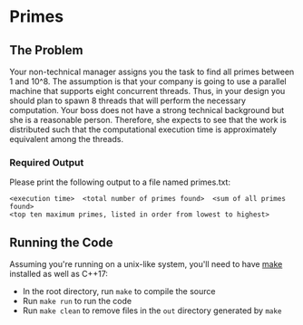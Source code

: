 # Primes

## The Problem
Your non-technical manager assigns you the task to find all primes between 1 and 10^8.  The assumption is that your company is going to use a parallel machine that supports eight concurrent threads. Thus, in your design you should plan to spawn 8 threads that will perform the necessary computation. Your boss does not have a strong technical background but she is a reasonable person. Therefore, she expects to see that the work is distributed such that the computational execution time is approximately equivalent among the threads.

### Required Output
Please print the following output to a file named primes.txt:

```
<execution time>  <total number of primes found>  <sum of all primes found>
<top ten maximum primes, listed in order from lowest to highest>
```

## Running the Code
Assuming you're running on a unix-like system, you'll need to have [make](https://www.gnu.org/software/make/) installed as well as C++17:

- In the root directory, run `make` to compile the source
- Run `make run` to run the code
- Run `make clean` to remove files in the `out` directory generated by `make`
